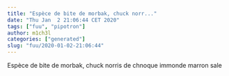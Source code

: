 ```yaml
---
title: "Espèce de bite de morbak, chuck norr..."
date: "Thu Jan  2 21:06:44 CET 2020"
tags: ["fuu", "pipotron"]
author: m1ch3l
categories: ["generated"]
slug: "fuu/2020-01-02-21:06:44"
---
```


Espèce de bite de morbak, chuck norris de chnoque immonde marron sale

